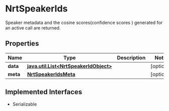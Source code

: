

# NrtSpeakerIds

Speaker metadata and the cosine scores(confidence scores ) generated for an active  call are returned.

## Properties

Name | Type | Description | Notes
------------ | ------------- | ------------- | -------------
**data** | [**java.util.List&lt;NrtSpeakerIdObject&gt;**](NrtSpeakerIdObject.md) |  |  [optional]
**meta** | [**NrtSpeakerIdsMeta**](NrtSpeakerIdsMeta.md) |  |  [optional]


## Implemented Interfaces

* Serializable


